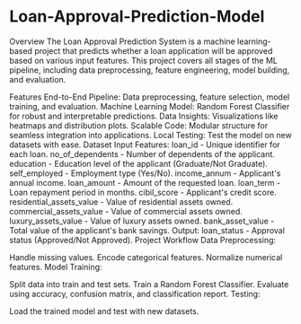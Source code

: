 # Loan-Approval-Prediction-Model
Overview
The Loan Approval Prediction System is a machine learning-based project that predicts whether a loan application will be approved based on various input features. This project covers all stages of the ML pipeline, including data preprocessing, feature engineering, model building, and evaluation.

Features
End-to-End Pipeline: Data preprocessing, feature selection, model training, and evaluation.
Machine Learning Model: Random Forest Classifier for robust and interpretable predictions.
Data Insights: Visualizations like heatmaps and distribution plots.
Scalable Code: Modular structure for seamless integration into applications.
Local Testing: Test the model on new datasets with ease.
Dataset
Input Features:
loan_id - Unique identifier for each loan.
no_of_dependents - Number of dependents of the applicant.
education - Education level of the applicant (Graduate/Not Graduate).
self_employed - Employment type (Yes/No).
income_annum - Applicant's annual income.
loan_amount - Amount of the requested loan.
loan_term - Loan repayment period in months.
cibil_score - Applicant's credit score.
residential_assets_value - Value of residential assets owned.
commercial_assets_value - Value of commercial assets owned.
luxury_assets_value - Value of luxury assets owned.
bank_asset_value - Total value of the applicant's bank savings.
Output:
loan_status - Approval status (Approved/Not Approved).
Project Workflow
Data Preprocessing:

Handle missing values.
Encode categorical features.
Normalize numerical features.
Model Training:

Split data into train and test sets.
Train a Random Forest Classifier.
Evaluate using accuracy, confusion matrix, and classification report.
Testing:

Load the trained model and test with new datasets.
